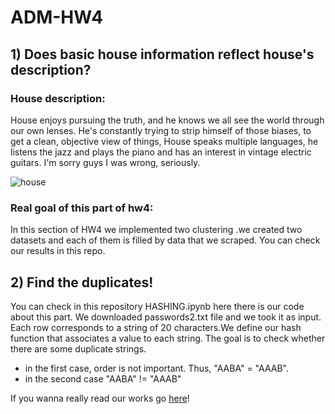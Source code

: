 # ADM-HW4

## 1) Does basic house information reflect house's description?

### House description: 
House enjoys pursuing the truth, and he knows we all see the world through our own lenses. He's constantly trying to strip himself of those biases, to get a clean, objective view of things, House speaks multiple languages, he listens the jazz and plays the piano and has an interest in vintage electric guitars.
I'm sorry guys I was wrong, seriously.

![house](https://media.giphy.com/media/GDnomdqpSHlIs/giphy.gif)

###  Real goal of this part of hw4:
In this section of HW4 we implemented two clustering .we created two datasets and each of them is filled by data that we scraped.
You can check our results in this repo.

## 2) Find the duplicates!

You can check in this repository HASHING.ipynb here there is our code about this part.
We downloaded  passwords2.txt file and we took it  as input. Each row corresponds to a string of 20 characters.We define our hash function that associates a value to each string. The goal is to check whether there are some duplicate strings.
- in the first case, order is not important. Thus, "AABA" = "AAAB".
- in the second case "AABA" != "AAAB"


If you wanna really read our works go [here](https://github.com/CervelliRic/ADM-HW4/blob/master/HomeW4.ipynb)! 


